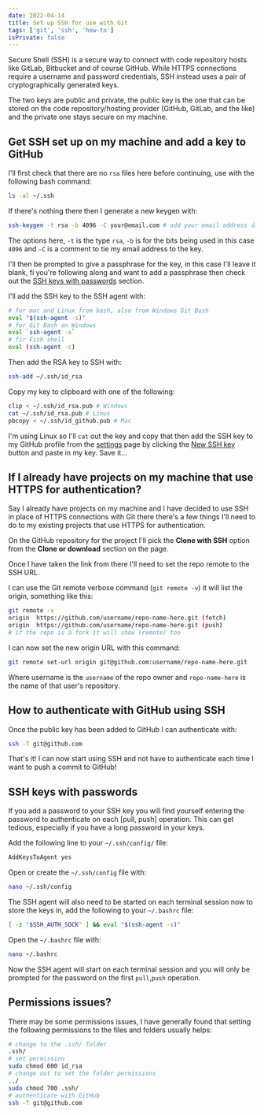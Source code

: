 ```yaml
---
date: 2022-04-14
title: Set up SSH for use with Git
tags: ['git', 'ssh', 'how-to']
isPrivate: false
---
```


Secure Shell (SSH) is a secure way to connect with code repository
hosts like GitLab, Bitbucket and of course GitHub. While HTTPS
connections require a username and password credentials, SSH instead
uses a pair of cryptographically generated keys.

The two keys are public and private, the public key is the one that
can be stored on the code repository/hosting provider (GitHub, GitLab,
and the like) and the private one stays secure on my machine.

## Get SSH set up on my machine and add a key to GitHub

I'll first check that there are no `rsa` files here before continuing,
use with the following bash command:

```bash
ls -al ~/.ssh
```

If there's nothing there then I generate a new keygen with:

```bash
ssh-keygen -t rsa -b 4096 -C your@email.com # add your email address 👍
```

The options here, `-t` is the type `rsa`, `-b` is for the bits being
used in this case `4096` and `-C` is a comment to tie my email address
to the key.

I'll then be prompted to give a passphrase for the key, in this case
I'll leave it blank, fi you're following along and want to add a
passphrase then check out the
[SSH keys with passwords](#ssh-keys-with-passwords) section.

I'll add the SSH key to the SSH agent with:

```bash
# for mac and Linux from bash, also from Windows Git Bash
eval "$(ssh-agent -s)"
# for Git Bash on Windows
eval `ssh-agent -s`
# fir Fish shell
eval (ssh-agent -c)
```

Then add the RSA key to SSH with:

```bash
ssh-add ~/.ssh/id_rsa
```

Copy my key to clipboard with one of the following:

```bash
clip < ~/.ssh/id_rsa.pub # Windows
cat ~/.ssh/id_rsa.pub # Linux
pbcopy < ~/.ssh/id_github.pub # Mac
```

<!-- cSpell:ignore pbcopy -->

I'm using Linux so I'll `cat` out the key and copy that then add the
SSH key to my GitHub profile from the [settings] page by clicking the
[New SSH key] button and paste in my key. Save it...

## If I already have projects on my machine that use HTTPS for authentication?

Say I already have projects on my machine and I have decided to use
SSH in place of HTTPS connections with Git there there's a few things
I'll need to do to my existing projects that use HTTPS for
authentication.

On the GitHub repository for the project I'll pick the **Clone with
SSH** option from the **Clone or download** section on the page.

Once I have taken the link from there I'll need to set the repo remote
to the SSH URL.

I can use the Git remote verbose command (`git remote -v`) it will
list the origin, something like this:

```bash
git remote -v
origin  https://github.com/username/repo-name-here.git (fetch)
origin  https://github.com/username/repo-name-here.git (push)
# if the repo is a fork it will show (remote) too
```

I can now set the new origin URL with this command:

```bash
git remote set-url origin git@github.com:username/repo-name-here.git
```

Where username is the `username` of the repo owner and
`repo-name-here` is the name of that user's repository.

## How to authenticate with GitHub using SSH

Once the public key has been added to GitHub I can authenticate with:

```bash
ssh -T git@github.com
```

That's it! I can now start using SSH and not have to authenticate each
time I want to push a commit to GitHub!

## SSH keys with passwords

If you add a password to your SSH key you will find yourself entering
the password to authenticate on each [pull, push] operation. This can get
tedious, especially if you have a long password in your keys.

Add the following line to your `~/.ssh/config/` file:

```bash
AddKeysToAgent yes
```

Open or create the `~/.ssh/config` file with:

```bash
nano ~/.ssh/config
```

The SSH agent will also need to be started on each terminal session
now to store the keys in, add the following to your `~/.bashrc` file:

```bash
[ -z "$SSH_AUTH_SOCK" ] && eval "$(ssh-agent -s)"
```

Open the `~/.bashrc` file with:

```bash
nano ~/.bashrc
```

Now the SSH agent will start on each terminal session and you will
only be prompted for the password on the first `pull`,`push`
operation.

## Permissions issues?

There may be some permissions issues, I have generally found that
setting the following permissions to the files and folders usually
helps:

```bash
# change to the .ssh/ folder
.ssh/
# set permission
sudo chmod 600 id_rsa
# change out to set the folder permissions
../
sudo chmod 700 .ssh/
# authenticate with GitHub
ssh -T git@github.com
```

<!-- Links -->

[settings]: https://github.com/settings/keys
[new ssh key]: https://github.com/settings/ssh/new
